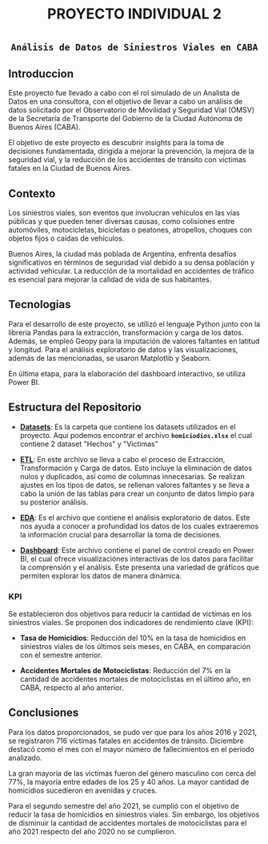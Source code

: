 
<h1 align="center"> PROYECTO INDIVIDUAL 2 </h1>

# <h2 align="center">**`Análisis de Datos de Siniestros Viales en CABA`**</h2>

## Introduccion
Este proyecto fue llevado a cabo con el rol simulado de un Analista de Datos en una consultora, con el objetivo de llevar a cabo un análisis de datos solicitado por el Observatorio de Movilidad y Seguridad Vial (OMSV) de la Secretaría de Transporte del Gobierno de la Ciudad Autónoma de Buenos Aires (CABA).

El objetivo de este proyecto es descubrir insights para la toma de decisiones fundamentada, dirigida a mejorar la prevención, la mejora de la seguridad vial, y la reducción de los accidentes de tránsito con víctimas fatales en la Ciudad de Buenos Aires.

## Contexto
Los siniestros viales, son eventos que involucran vehículos en las vías públicas y que pueden tener diversas causas, como colisiones entre automóviles, motocicletas, bicicletas o peatones, atropellos, choques con objetos fijos o caídas de vehículos.

Buenos Aires, la ciudad más poblada de Argentina, enfrenta desafíos significativos en términos de seguridad vial debido a su densa población y actividad vehicular. La reducción de la mortalidad en accidentes de tráfico es esencial para mejorar la calidad de vida de sus habitantes.

## Tecnologias
Para el desarrollo de este proyecto, se utilizó el lenguaje Python junto con la libreria Pandas para la extracción, transformación y carga de los datos. Además, se empleó Geopy para la imputación de valores faltantes en latitud y longitud. Para el análisis exploratorio de datos y las visualizaciones, además de las mencionadas, se usaron Matplotlib y Seaborn.

En última etapa, para la elaboración del dashboard interactivo, se utiliza Power BI.

## Estructura del Repositorio 

-   **[Datasets](https://github.com/pablongrs/PI02-Siniestros-viales/tree/master/Datasets)**: Es la carpeta que contiene los datasets utilizados en el proyecto. Aqui podemos encontrar el archivo **`homiciodios.xlsx`** el cual contiene 2 dataset "Hechos" y "Victimas"

-   **[ETL](https://github.com/pablongrs/PI02-Siniestros-viales/blob/master/Notebooks/ETL-Homicidios.ipynb)**: En este archivo se lleva a cabo el proceso de Extracción, Transformación y Carga de datos. Esto incluye la eliminación de datos nulos y duplicados, así como de columnas innecesarias. Se realizan ajustes en los tipos de datos, se rellenan valores faltantes y se lleva a cabo la unión de las tablas para crear un conjunto de datos limpio para su posterior análisis.

-   **[EDA](https://github.com/pablongrs/PI02-Siniestros-viales/blob/master/Notebooks/EDA.ipynb)**: Es el archivo que contiene el análisis exploratorio de datos. Este nos ayuda a conocer a profundidad los datos de los cuales extraeremos la información crucial para desarrollar la toma de decisiones.

-   **[Dashboard](https://github.com/pablongrs/PI02-Siniestros-viales/blob/master/Dashboard.pbix)**: Este archivo contiene el panel de control creado en Power BI, el cual ofrece visualizaciónes interactivas de los datos para facilitar la comprensión y el análisis. Este presenta una variedad de gráficos que permiten explorar los datos de manera dinámica.


### KPI
Se establecieron dos objetivos para reducir la cantidad de víctimas en los siniestros viales. Se proponen dos indicadores de rendimiento clave (KPI):

- **Tasa de Homicidios**: Reducción del 10% en la tasa de homicidios en siniestros viales de los últimos seis meses, en CABA, en comparación con el semestre anterior.


- **Accidentes Mortales de Motociclistas**: Reducción del 7% en la cantidad de accidentes mortales de motociclistas en el último año, en CABA, respecto al año anterior.



## Conclusiones
Para los datos proporcionados, se pudo ver que para los años 2016 y 2021, se registraron 716 víctimas fatales en accidentes de tránsito. Diciembre destacó como el mes con el mayor número de fallecimientos en el periodo analizado.

La gran mayoría de las victimas fueron del género masculino con cerca del 77%, la mayoría entre edades de los 25 y 40 años. La mayor cantidad de homicidios sucedieron en avenidas y cruces.

Para el segundo semestre del año 2021, se cumplió con el objetivo de reducir la tasa de homicidios en siniestros viales. Sin embargo, los objetivos de disminuir la cantidad de accidentes mortales de motociclistas para el año 2021 respecto del año 2020 no se cumplieron.

